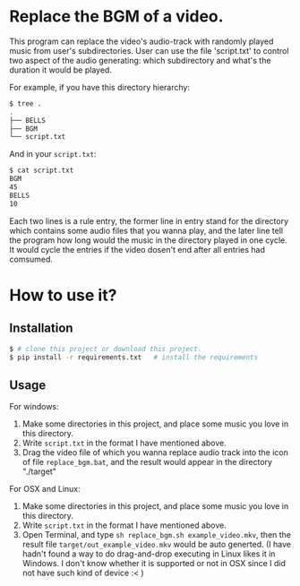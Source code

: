 # Replace the BGM of a video.
This program can replace the video's audio-track with randomly played music from user's subdirectories. User can use the file 'script.txt' to control two aspect of the audio generating: which subdirectory and what's the duration it would be played.

For example, if you have this directory hierarchy:

``` sh
$ tree .
.
├── BELLS
├── BGM
└── script.txt

```

And in your `script.txt`:

``` sh
$ cat script.txt
BGM
45
BELLS
10
```

Each two lines is a rule entry, the former line in entry stand for the directory which contains some audio files that you wanna play, and the later line tell the program how long would the music in the directory played in one cycle. It would cycle the entries if the video dosen't end after all entries had comsumed.

# How to use it?
## Installation

``` sh
$ # clone this project or download this project.
$ pip install -r requirements.txt   # install the requirements
```

## Usage
For windows:
1. Make some directories in this project, and place some music you love in this directory.
2. Write `script.txt` in the format I have mentioned above.
3. Drag the video file of which you wanna replace audio track into the icon of file `replace_bgm.bat`, and the result would appear in the directory "./target"

For OSX and Linux:
1. Make some directories in this project, and place some music you love in this directory.
2. Write `script.txt` in the format I have mentioned above.
3. Open Terminal, and type `sh replace_bgm.sh example_video.mkv`, then the result file `target/out_example_video.mkv` would be auto generted. (I have hadn't found a way to do drag-and-drop executing in Linux likes it in Windows. I don't know whether it is supported or not in OSX since I did not have such kind of device :< )
